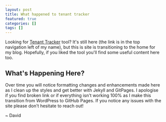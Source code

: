 ```yaml
---
layout: post
title: What happened to tenant tracker
featured: true
categories: []
tags: []
---
```

Looking for [Tenant Tracker](/tenant-tracker) tool?  It's still here (the link is in the top navigation left of my name), but this is site is transitioning to the home for my blog. Hopefully, if you liked the tool you'll find some useful content here too.
<!--more-->

## What's Happening Here?
Over time you will notice formatting changes and enhancements made here as I clean up the styles and get better with Jekyll and GitPages.  I apologise if you find broken link or if everything isn't working 100% as I make this transition from WordPress to GitHub Pages. If you notice any issues with the site please don't hesitate to reach out!

~ David